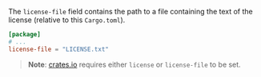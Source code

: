The `license-file` field contains the path to a file
containing the text of the license (relative to this `Cargo.toml`).

```toml
[package]
# ...
license-file = "LICENSE.txt"
```

> **Note**: [crates.io](https://crates.io) requires either `license` or `license-file` to be set.